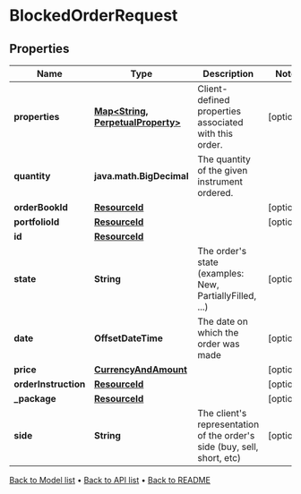 

# BlockedOrderRequest


## Properties

| Name | Type | Description | Notes |
|------------ | ------------- | ------------- | -------------|
|**properties** | [**Map&lt;String, PerpetualProperty&gt;**](PerpetualProperty.md) | Client-defined properties associated with this order. |  [optional] |
|**quantity** | **java.math.BigDecimal** | The quantity of the given instrument ordered. |  |
|**orderBookId** | [**ResourceId**](ResourceId.md) |  |  [optional] |
|**portfolioId** | [**ResourceId**](ResourceId.md) |  |  [optional] |
|**id** | [**ResourceId**](ResourceId.md) |  |  |
|**state** | **String** | The order&#39;s state (examples: New, PartiallyFilled, ...) |  [optional] |
|**date** | **OffsetDateTime** | The date on which the order was made |  [optional] |
|**price** | [**CurrencyAndAmount**](CurrencyAndAmount.md) |  |  [optional] |
|**orderInstruction** | [**ResourceId**](ResourceId.md) |  |  [optional] |
|**_package** | [**ResourceId**](ResourceId.md) |  |  [optional] |
|**side** | **String** | The client&#39;s representation of the order&#39;s side (buy, sell, short, etc) |  [optional] |



[Back to Model list](../README.md#documentation-for-models) &#8226; [Back to API list](../README.md#documentation-for-api-endpoints) &#8226; [Back to README](../README.md)


